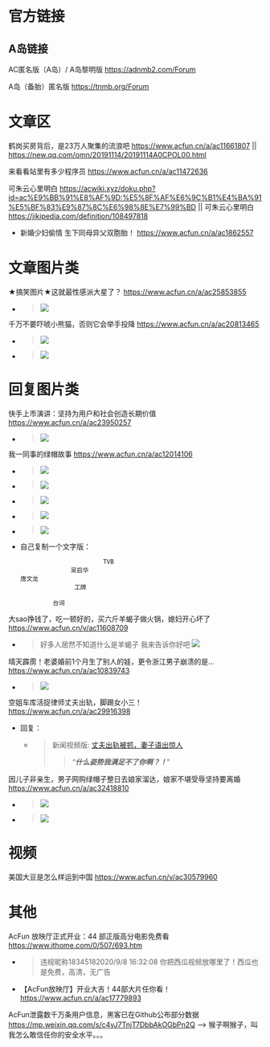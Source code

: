 
# 官方链接

## A岛链接

AC匿名版（A岛）/ A岛黎明版 https://adnmb2.com/Forum

A岛（备胎）匿名版 https://tnmb.org/Forum


# 文章区

鹤岗买房背后，是23万人聚集的流浪吧 https://www.acfun.cn/a/ac11661807 || https://new.qq.com/omn/20191114/20191114A0CPOL00.html

来看看站里有多少程序员 https://www.acfun.cn/a/ac11472636

可朱云心里明白 https://acwiki.xyz/doku.php?id=ac%E9%BB%91%E8%AF%9D:%E5%8F%AF%E6%9C%B1%E4%BA%91%E5%BF%83%E9%87%8C%E6%98%8E%E7%99%BD || 可朱云心里明白 https://jikipedia.com/definition/108497818
- 新婚少妇偷情 生下同母异父双胞胎！ https://www.acfun.cn/a/ac1862557

# 文章图片类

★搞笑图片★这就最性感派大星了？ https://www.acfun.cn/a/ac25853855
- > ![](https://imgs.aixifan.com/FuI1dRnwA_NtxQttPxiqyIvru0vZ)

千万不要吓唬小熊猫，否则它会举手投降 https://www.acfun.cn/a/ac20813465
- > ![](https://p3-tt.byteimg.com/origin/pgc-image/1623248557a44a6dbb7eeb57f46c1ed3)
- > ![](https://p6-tt.byteimg.com/origin/pgc-image/146221c53cd348a6a1c468900f2a6cee)

# 回复图片类

快手上市演讲：坚持为用户和社会创造长期价值 https://www.acfun.cn/a/ac23950257
- > ![](https://imgs.aixifan.com/o_1etoe0enof7lqve1saa1amm12v7.jpg)

我一同事的绿帽故事 https://www.acfun.cn/a/ac12014106
- > ![](https://imgs.aixifan.com/content/2019_12_15/1576388669381.gif)
- > ![](https://imgs.aixifan.com/content/2019_12_15/1.5763688066424718E9.jpg)
- > ![](https://imgs.aixifan.com/content/2019_12_15/1.5763797657401056E9.jpg)
- > ![](https://imgs.aixifan.com/content/2019_12_15/1576393833405.JPG)
- > ![](https://imgs.aixifan.com/content/2019_12_15/1576380441512.JPG)
- 自己复制一个文字版：
  ```
                         TVB
                吴启华
  唐文龙
                 工牌
  
           台词
  ```

大sao挣钱了，吃一顿好的，买六斤羊蝎子做火锅，媳妇开心坏了 https://www.acfun.cn/v/ac11608709
- > 好多人居然不知道什么是羊蝎子 我来告诉你好吧 ![](https://imgs.aixifan.com/o_1dp9469vb1icvsmfnasg8128n7.jpg)

晴天霹雳！老婆婚前1个月生了别人的娃，更令浙江男子崩溃的是... https://www.acfun.cn/a/ac10839743
- > ![](https://imgs.aixifan.com/content/2019_08_31/1567221667707.gif)

空姐车库活捉律师丈夫出轨，脚踢女小三！ https://www.acfun.cn/a/ac29916398
- 回复：
  * > 新闻视频版: [丈夫出轨被抓，妻子语出惊人](https://www.acfun.cn/v/ac29919619)
    >> “***什么姿势我满足不了你啊？！***”

因儿子非亲生，男子网购绿帽子整日去娘家溜达，娘家不堪受辱坚持要离婚 https://www.acfun.cn/a/ac32418810
- > ![](https://imgs.aixifan.com/newUpload/233170_2dcba7a01c03495e9fc105c6fb00538d.jpg)
- > ![](https://imgs.aixifan.com/newUpload/29685584_7372d95dfcb841998581d5941721ab01.gif)

# 视频

美国大豆是怎么样运到中国 https://www.acfun.cn/v/ac30579960

# 其他

AcFun 放映厅正式开业：44 部正版高分电影免费看 https://www.ithome.com/0/507/693.htm
- > 违规昵称18345182020/9/8 16:32:08  你把西瓜视频放哪里了！西瓜也是免费，高清，无广告
- 【AcFun放映厅】开业大吉！44部大片任你看！ https://www.acfun.cn/a/ac17779893

AcFun泄露数千万条用户信息，黑客已在Github公布部分数据 https://mp.weixin.qq.com/s/c4vJ7TnjT7DbbAkOGbPn2Q  -->  猴子啊猴子，叫我怎么敢信任你的安全水平。。。
